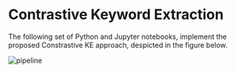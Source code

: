 # Contrastive Keyword Extraction

The following set of Python and Jupyter notebooks, implement the proposed Constrastive KE approach, despicted in the figure below.

![pipeline](https://github.com/LukasEder1/ContrastiveKeywordExtraction/blob/main/images/pipeline.png)
